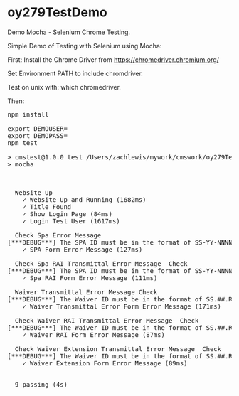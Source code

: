 # oy279TestDemo

Demo Mocha - Selenium Chrome Testing.

Simple Demo of Testing with Selenium using Mocha:

First:  Install the Chrome Driver from https://chromedriver.chromium.org/

Set Environment PATH to include chromdriver.

Test on unix with:  which chromedriver.

Then:
<PRE>
npm install

export DEMOUSER=<demo user>
export DEMOPASS=<demo pass>
npm test

> cmstest@1.0.0 test /Users/zachlewis/mywork/cmswork/oy279TestDemo
> mocha



  Website Up 
    ✓ Website Up and Running (1682ms)
    ✓ Title Found
    ✓ Show Login Page (84ms)
    ✓ Login Test User (1617ms)

  Check Spa Error Message 
[***DEBUG***] The SPA ID must be in the format of SS-YY-NNNN or SS-YY-NNNN-xxxx !
    ✓ SPA Form Error Message (127ms)

  Check Spa RAI Transmittal Error Message  Check
[***DEBUG***] The SPA ID must be in the format of SS-YY-NNNN or SS-YY-NNNN-xxxx !
    ✓ Spa RAI Form Error Message (111ms)

  Waiver Transmittal Error Message Check 
[***DEBUG***] The Waiver ID must be in the format of SS.##.R##.M## or SS.####.R##.## !
    ✓ Waiver Transmittal Error Form Error Message (171ms)

  Check Waiver RAI Transmittal Error Message  Check
[***DEBUG***] The Waiver ID must be in the format of SS.##.R##.M## or SS.####.R##.## !
    ✓ Waiver RAI Form Error Message (87ms)

  Check Waiver Extension Transmittal Error Message  Check
[***DEBUG***] The Waiver ID must be in the format of SS.##.R##.M## or SS.####.R##.## !
    ✓ Waiver Extension Form Error Message (89ms)


  9 passing (4s)
  </PRE>

